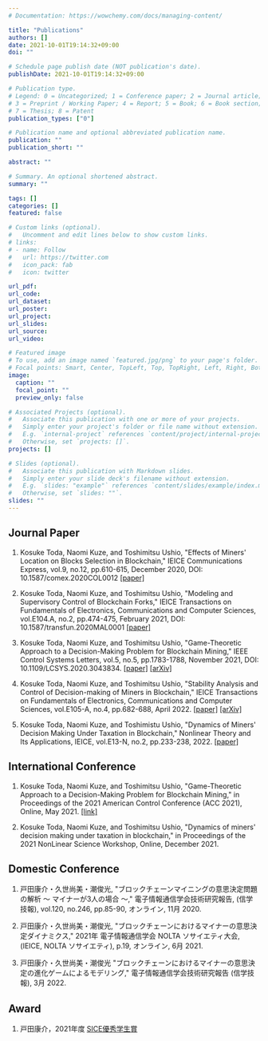 ```yaml
---
# Documentation: https://wowchemy.com/docs/managing-content/

title: "Publications"
authors: []
date: 2021-10-01T19:14:32+09:00
doi: ""

# Schedule page publish date (NOT publication's date).
publishDate: 2021-10-01T19:14:32+09:00

# Publication type.
# Legend: 0 = Uncategorized; 1 = Conference paper; 2 = Journal article;
# 3 = Preprint / Working Paper; 4 = Report; 5 = Book; 6 = Book section;
# 7 = Thesis; 8 = Patent
publication_types: ["0"]

# Publication name and optional abbreviated publication name.
publication: ""
publication_short: ""

abstract: ""

# Summary. An optional shortened abstract.
summary: ""

tags: []
categories: []
featured: false

# Custom links (optional).
#   Uncomment and edit lines below to show custom links.
# links:
# - name: Follow
#   url: https://twitter.com
#   icon_pack: fab
#   icon: twitter

url_pdf:
url_code:
url_dataset:
url_poster:
url_project:
url_slides:
url_source:
url_video:

# Featured image
# To use, add an image named `featured.jpg/png` to your page's folder. 
# Focal points: Smart, Center, TopLeft, Top, TopRight, Left, Right, BottomLeft, Bottom, BottomRight.
image:
  caption: ""
  focal_point: ""
  preview_only: false

# Associated Projects (optional).
#   Associate this publication with one or more of your projects.
#   Simply enter your project's folder or file name without extension.
#   E.g. `internal-project` references `content/project/internal-project/index.md`.
#   Otherwise, set `projects: []`.
projects: []

# Slides (optional).
#   Associate this publication with Markdown slides.
#   Simply enter your slide deck's filename without extension.
#   E.g. `slides: "example"` references `content/slides/example/index.md`.
#   Otherwise, set `slides: ""`.
slides: ""
---
```


## Journal Paper
1. Kosuke Toda, Naomi Kuze, and Toshimitsu Ushio, "Effects of Miners' Location on Blocks Selection in Blockchain," IEICE Communications Express, vol.9, no.12, pp.610-615, December 2020, DOI: 10.1587/comex.2020COL0012 [[paper]](https://www.jstage.jst.go.jp/article/comex/9/12/9_2020COL0012/_article/-char/en)

1. Kosuke Toda, Naomi Kuze, and Toshimitsu Ushio, "Modeling and Supervisory Control of Blockchain Forks," IEICE Transactions on Fundamentals of Electronics, Communications and Computer Sciences, vol.E104.A, no.2, pp.474-475, February 2021, DOI: 10.1587/transfun.2020MAL0001 [[paper]](https://www.jstage.jst.go.jp/article/transfun/E104.A/2/E104.A_2020MAL0001/_article)

1. Kosuke Toda, Naomi Kuze, and Toshimitsu Ushio, "Game-Theoretic Approach to a Decision-Making Problem for Blockchain Mining," IEEE Control Systems Letters, vol.5, no.5, pp.1783-1788, November 2021, DOI: 10.1109/LCSYS.2020.3043834. [[paper]](https://ieeexplore.ieee.org/document/9290112) [[arXiv]](https://arxiv.org/abs/2010.05370)

1. Kosuke Toda, Naomi Kuze, and Toshimitsu Ushio, "Stability Analysis and Control of Decision-making of Miners in Blockchain," IEICE Transactions on Fundamentals of Electronics, Communications and Computer Sciences, vol.E105-A, no.4, pp.682-688, April 2022. [[paper]](https://www.jstage.jst.go.jp/article/transfun/E105.A/4/E105.A_2021EAP1099/_article/-char/en) [[arXiv]](https://arxiv.org/abs/2104.08460)

1. Kosuke Toda, Naomi Kuze, and Toshimistu Ushio, "Dynamics of Miners' Decision Making Under Taxation in Blockchain," Nonlinear Theory and Its Applications, IEICE, vol.E13-N, no.2, pp.233-238, 2022. [[paper]](https://www.jstage.jst.go.jp/article/nolta/13/2/13_233/_article/-char/en)

## International Conference
1. Kosuke Toda, Naomi Kuze, and Toshimitsu Ushio, "Game-Theoretic Approach to a Decision-Making Problem for Blockchain Mining," in Proceedings of the 2021 American Control Conference (ACC 2021), Online, May 2021. [[link]](https://ieeexplore.ieee.org/document/9482696)

1. Kosuke Toda, Naomi Kuze, and Toshimitsu Ushio, "Dynamics of miners' decision making under taxation in blockchain," in Proceedings of the 2021 NonLinear Science Workshop, Online, December 2021.

## Domestic Conference
1. 戸田康介・久世尚美・潮俊光, "ブロックチェーンマイニングの意思決定問題の解析 ～ マイナーが3人の場合 ～," 電子情報通信学会技術研究報告, (信学技報), vol.120, no.246, pp.85-90, オンライン, 11月 2020.

1. 戸田康介・久世尚美・潮俊光, "ブロックチェーンにおけるマイナーの意思決定ダイナミクス," 2021年 電子情報通信学会 NOLTA ソサイエティ大会, (IEICE, NOLTA ソサイエティ), p.19, オンライン, 6月 2021.

1. 戸田康介・久世尚美・潮俊光 "ブロックチェーンにおけるマイナーの意思決定の進化ゲームによるモデリング," 電子情報通信学会技術研究報告 (信学技報), 3月 2022.

## Award
1. 戸田康介，2021年度 [SICE優秀学生賞](https://www.sice.jp/about/awards/sice_student_award.html)